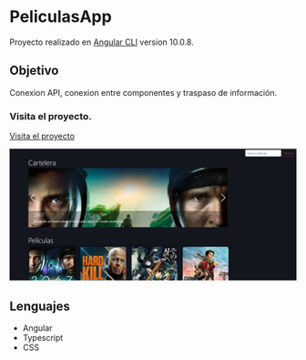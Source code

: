 # PeliculasApp

Proyecto realizado en [Angular CLI](https://github.com/angular/angular-cli) version 10.0.8.

## Objetivo
Conexion API, conexion entre componentes y traspaso de información.

### Visita el proyecto.

[Visita el proyecto](https://site--true-truck--dbk24sfkwltp.code.run/home)

![](src/assets/peliculasApp.png)


## Lenguajes
+ Angular
+ Typescript
+ CSS
